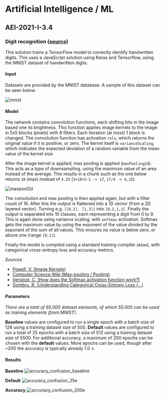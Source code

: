 # Artificial Intelligence / ML
## AEI-2021-I-3.4
### Digit recognition ([source](https://github.com/LiebenGuus/Artificial-Intelligence-AEI/blob/master/digits/script.js))
This solution trains a TensorFlow model to correctly identify handwritten digits. 
This uses a JavaScript solution using Keras and Tensorflow, using the MNIST dataset of handwritten digits.

#### Input
Datasets are provided by the MNIST database. A sample of this dataset can be seen below.  

![mnist](https://www.researchgate.net/profile/Steven-Young-5/publication/306056875/figure/fig1/AS:393921575309346@1470929630835/Example-images-from-the-MNIST-dataset.png)

#### Model
The network contains convolution functions, each shifting bits in the image based one its brightness. This function applies image kernels to the image in 5x5 blocks (pixels) with 8 filters. 
Each iteration (at most) 1 block is changed. The convolution function has activation `relu`, which returns the original value if it is positive, or zero. 
The kernel itself is `varianceScaling`, which indicates the expected deviation of a random variable from the mean value of the kernel size.

After the image kernel is applied, max pooling is applied (`maxPooling2d`). This acts as a type of downsampling, using the maximum value of an area instead of the average.
This results in a chunk such as the one below returns `10` (max) instead of `4.25` (`3+10+5-1 -> 17`, `17/4 -> 4,25`)  

![maxpool2d](https://user-images.githubusercontent.com/41061518/116557001-566bd880-a8fe-11eb-9df4-4ab33fa4300f.png)

The convolution and max pooling is then applied again, but with a filter count of 16. 
After this the output is flattened into a 1D vector (from a 2D layered vector). Turning e.g. `[[0,2], [1,3]]` into `[0,2,1,3]`.
Finally the output is separated into 10 classes, each representing a digit from 0 to 9. This is again done using variance scaling, with `softmax` activation.
Softmax gets the maximum value by using the exponent of the value divided by the exponent of the sum of all values. This ensures no value is below zero, or above one (range `[0,1]`).

Finally the model is compiled using a standard training compiler (`Adam`), with categorical cross-entropy loss and accuracy metrics.

_Sources_
- [Powell, V. (Image Kernels)](https://setosa.io/ev/image-kernels/)
- [Computer Science Wiki (Max-pooling / Pooling)](https://computersciencewiki.org/index.php/Max-pooling_/_Pooling)
- [Versloot, C. (How does the Softmax activation function work?)](https://www.machinecurve.com/index.php/2020/01/08/how-does-the-softmax-activation-function-work/#how-does-softmax-work)
- [Gombru, R. (Understanding Categorical Cross-Entropy Loss (...)](https://gombru.github.io/2018/05/23/cross_entropy_loss/)

#### Parameters
_There are a total of 65.000 dataset elements, of which 55.000 can be used as training elements (from MNIST)._

**Baseline** values are configured to run a single epoch with a batch size of 128 using a training dataset size of 500.
**Default** values are configured to run a total of 25 epochs with a batch size of 512 using a training dataset size of 5500.
For additional accuracy, a maximum of 200 epochs can be chosen with the **default** values. 
More epochs can be used, though after ~200 the accuracy is typically already 1.0 ±.

#### Results
**Baseline**
![accuracy_confusion_baseline](https://user-images.githubusercontent.com/10957963/116553937-f0318680-a8fa-11eb-9cd9-adaabfc7922d.png)

**Default**
![accuracy_confusion_25e](https://user-images.githubusercontent.com/10957963/116553934-ef98f000-a8fa-11eb-8b6e-db8d3888c4cf.png)

**Accuracy**
![accuracy_confusion_200e](https://user-images.githubusercontent.com/10957963/116553936-f0318680-a8fa-11eb-8ab3-76fff77203ae.png)
